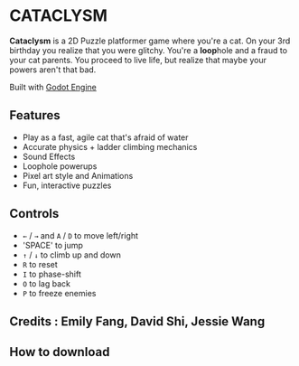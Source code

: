 # CATACLYSM

**Cataclysm** is a 2D Puzzle platformer game where you're a cat. On your 3rd birthday you realize that you were glitchy. You're a **loop**hole and a fraud to your cat parents. You proceed to live life, but realize that maybe your powers aren't that bad.

Built with [Godot Engine](https://godotengine.org/)

## Features
- Play as a fast, agile cat that's afraid of water
- Accurate physics + ladder climbing mechanics
- Sound Effects
- Loophole powerups
- Pixel art style and Animations
- Fun, interactive puzzles

## Controls
- `←` / `→` and `A` / `D` to move left/right
- 'SPACE' to jump
- `↑` / `↓` to climb up and down
- `R` to reset
- `I` to phase-shift
- `O` to lag back
- `P` to freeze enemies

## Credits : Emily Fang, David Shi, Jessie Wang

## How to download
